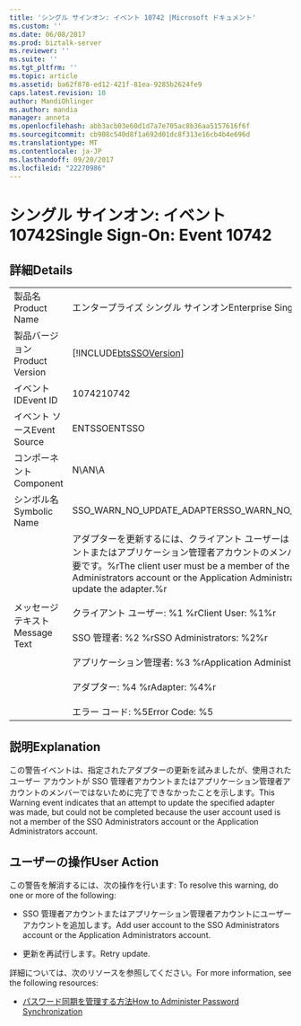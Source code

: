 ```yaml
---
title: 'シングル サインオン: イベント 10742 |Microsoft ドキュメント'
ms.custom: ''
ms.date: 06/08/2017
ms.prod: biztalk-server
ms.reviewer: ''
ms.suite: ''
ms.tgt_pltfrm: ''
ms.topic: article
ms.assetid: ba62f878-ed12-421f-81ea-9285b2624fe9
caps.latest.revision: 10
author: MandiOhlinger
ms.author: mandia
manager: anneta
ms.openlocfilehash: abb3acb03e60d1d7a7e705ac8b36aa5157616f6f
ms.sourcegitcommit: cb908c540d8f1a692d01dc8f313e16cb4b4e696d
ms.translationtype: MT
ms.contentlocale: ja-JP
ms.lasthandoff: 09/20/2017
ms.locfileid: "22270986"
---
```

# <a name="single-sign-on-event-10742"></a><span data-ttu-id="01102-102">シングル サインオン: イベント 10742</span><span class="sxs-lookup"><span data-stu-id="01102-102">Single Sign-On: Event 10742</span></span>
## <a name="details"></a><span data-ttu-id="01102-103">詳細</span><span class="sxs-lookup"><span data-stu-id="01102-103">Details</span></span>  
  
|||  
|-|-|  
|<span data-ttu-id="01102-104">製品名</span><span class="sxs-lookup"><span data-stu-id="01102-104">Product Name</span></span>|<span data-ttu-id="01102-105">エンタープライズ シングル サインオン</span><span class="sxs-lookup"><span data-stu-id="01102-105">Enterprise Single Sign-On</span></span>|  
|<span data-ttu-id="01102-106">製品バージョン</span><span class="sxs-lookup"><span data-stu-id="01102-106">Product Version</span></span>|[!INCLUDE[btsSSOVersion](../includes/btsssoversion-md.md)]|  
|<span data-ttu-id="01102-107">イベント ID</span><span class="sxs-lookup"><span data-stu-id="01102-107">Event ID</span></span>|<span data-ttu-id="01102-108">10742</span><span class="sxs-lookup"><span data-stu-id="01102-108">10742</span></span>|  
|<span data-ttu-id="01102-109">イベント ソース</span><span class="sxs-lookup"><span data-stu-id="01102-109">Event Source</span></span>|<span data-ttu-id="01102-110">ENTSSO</span><span class="sxs-lookup"><span data-stu-id="01102-110">ENTSSO</span></span>|  
|<span data-ttu-id="01102-111">コンポーネント</span><span class="sxs-lookup"><span data-stu-id="01102-111">Component</span></span>|<span data-ttu-id="01102-112">N\A</span><span class="sxs-lookup"><span data-stu-id="01102-112">N\A</span></span>|  
|<span data-ttu-id="01102-113">シンボル名</span><span class="sxs-lookup"><span data-stu-id="01102-113">Symbolic Name</span></span>|<span data-ttu-id="01102-114">SSO_WARN_NO_UPDATE_ADAPTER</span><span class="sxs-lookup"><span data-stu-id="01102-114">SSO_WARN_NO_UPDATE_ADAPTER</span></span>|  
|<span data-ttu-id="01102-115">メッセージ テキスト</span><span class="sxs-lookup"><span data-stu-id="01102-115">Message Text</span></span>|<span data-ttu-id="01102-116">アダプターを更新するには、クライアント ユーザーは SSO 管理者アカウントまたはアプリケーション管理者アカウントのメンバーであることが必要です。%r</span><span class="sxs-lookup"><span data-stu-id="01102-116">The client user must be a member of the SSO Administrators account or the Application Administrators account to update the adapter.%r</span></span><br /><br /> <span data-ttu-id="01102-117">クライアント ユーザー: %1 %r</span><span class="sxs-lookup"><span data-stu-id="01102-117">Client User: %1%r</span></span><br /><br /> <span data-ttu-id="01102-118">SSO 管理者: %2 %r</span><span class="sxs-lookup"><span data-stu-id="01102-118">SSO Administrators: %2%r</span></span><br /><br /> <span data-ttu-id="01102-119">アプリケーション管理者: %3 %r</span><span class="sxs-lookup"><span data-stu-id="01102-119">Application Administrators: %3%r</span></span><br /><br /> <span data-ttu-id="01102-120">アダプター: %4 %r</span><span class="sxs-lookup"><span data-stu-id="01102-120">Adapter: %4%r</span></span><br /><br /> <span data-ttu-id="01102-121">エラー コード: %5</span><span class="sxs-lookup"><span data-stu-id="01102-121">Error Code: %5</span></span>|  
  
## <a name="explanation"></a><span data-ttu-id="01102-122">説明</span><span class="sxs-lookup"><span data-stu-id="01102-122">Explanation</span></span>  
 <span data-ttu-id="01102-123">この警告イベントは、指定されたアダプターの更新を試みましたが、使用されたユーザー アカウントが SSO 管理者アカウントまたはアプリケーション管理者アカウントのメンバーではないために完了できなかったことを示します。</span><span class="sxs-lookup"><span data-stu-id="01102-123">This Warning event indicates that an attempt to update the specified adapter was made, but could not be completed because the user account used is not a member of the SSO Administrators account or the Application Administrators account.</span></span>  
  
## <a name="user-action"></a><span data-ttu-id="01102-124">ユーザーの操作</span><span class="sxs-lookup"><span data-stu-id="01102-124">User Action</span></span>  
 <span data-ttu-id="01102-125">この警告を解消するには、次の操作を行います: </span><span class="sxs-lookup"><span data-stu-id="01102-125">To resolve this warning, do one or more of the following:</span></span>  
  
-   <span data-ttu-id="01102-126">SSO 管理者アカウントまたはアプリケーション管理者アカウントにユーザー アカウントを追加します。</span><span class="sxs-lookup"><span data-stu-id="01102-126">Add user account to the SSO Administrators account or the Application Administrators account.</span></span>  
  
-   <span data-ttu-id="01102-127">更新を再試行します。</span><span class="sxs-lookup"><span data-stu-id="01102-127">Retry update.</span></span>  
  
 <span data-ttu-id="01102-128">詳細については、次のリソースを参照してください。</span><span class="sxs-lookup"><span data-stu-id="01102-128">For more information, see the following resources:</span></span>  
  
-   [<span data-ttu-id="01102-129">パスワード同期を管理する方法</span><span class="sxs-lookup"><span data-stu-id="01102-129">How to Administer Password Synchronization</span></span>](../core/how-to-administer-password-synchronization.md)